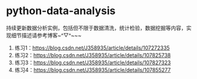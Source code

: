 # python-data-analysis
​	持续更新数据分析实例，包括但不限于数据清洗，统计检验，数据挖掘等内容，实现细节描述请参考博客~^▽^~~~

1. 练习1：https://blog.csdn.net/J358935/article/details/107272335
2. 练习2：https://blog.csdn.net/J358935/article/details/107825738
3. 练习3：https://blog.csdn.net/J358935/article/details/107827323
4. 练习4：https://blog.csdn.net/J358935/article/details/107855277


